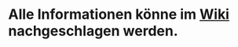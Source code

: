 # Alle Informationen könne im [Wiki](https://github.com/ComputerNetworkManager/Wiki/wiki) nachgeschlagen werden.